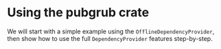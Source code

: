 # Using the pubgrub crate

We will start with a simple example using the `OfflineDependencyProvider`, then
show how to use the full `DependencyProvider` features step-by-step.
